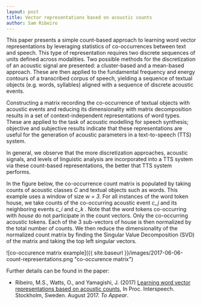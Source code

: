 ```yaml
---
layout: post
title: Vector representations based on acoustic counts
author: Sam Ribeiro
---
```


This paper presents a simple count-based approach to learning word vector representations by leveraging statistics 
of co-occurrences between text and speech. 
This type of representation requires two discrete sequences of units defined across modalities. 
Two possible methods for the discretization of an acoustic signal are presented: a cluster-based and a mean-based approach. 
These are then applied to the fundamental frequency and energy contours of a transcribed corpus of speech, 
yielding a sequence of textual objects (e.g. words, syllables) aligned with a sequence of discrete acoustic events. 

Constructing a matrix recording the co-occurrence of textual objects with acoustic events and reducing its dimensionality 
with matrix decomposition results in a set of context-independent representations of word types. 
These are applied to the task of acoustic modelling for speech synthesis; 
objective and subjective results indicate that these representations are useful for the generation of acoustic parameters 
in a text-to-speech (TTS) system. 

In general, we observe that the more discretization approaches, acoustic signals, 
and levels of linguistic analysis are incorporated into a TTS system via these count-based representations, 
the better that TTS system performs.

In the figure below, the co-occurrence count matrix is populated by taking counts of acoustic
classes *C* and textual objects such as words. 
This example uses a window of size *w = 3*. 
For all instances of the word token house, we take counts of the co-occurring acoustic event *c_j* and its neighboring events *c_i* and *c_k* . 
Note that the word tokens co-occurring with *house* do not participate in the count vectors.
Only the co-occurring acoustic tokens.
Each of the 3 sub-vectors of house is then normalized by the total number of counts.
We then reduce the dimensionality of the normalized count matrix by finding the Singular Value Decomposition
(SVD) of the matrix and taking the top left singular vectors.

![co-occurence matrix example]({{ site.baseurl }}/images/2017-06-06-count-representations.png
"co-occurence matrix")

Further details can be found in the paper:
* Ribeiro, M.S., Watts, O., and Yamagishi, J. (2017) [Learning word vector representations based on acoustic counts](http://homepages.inf.ed.ac.uk/s1250520/docs/ribeiro-et-al-interspeech17.pdf), In Proc. Interspeech. Stockholm, Sweden. August 2017. *To Appear*.
